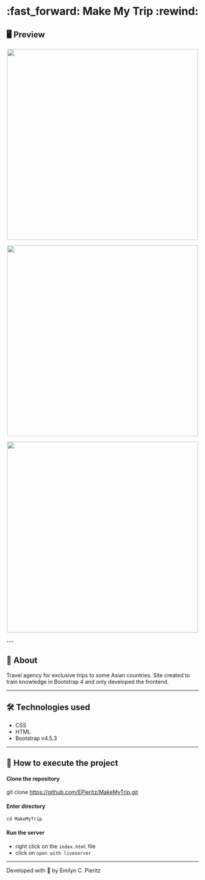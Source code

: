 <h1 align = "center"> :fast_forward: Make My Trip :rewind: </h1>

## 🖥 Preview
<p align = "center">
  <img src = "https://scontent.fbnu2-1.fna.fbcdn.net/v/t1.0-9/125488203_1789382671216076_2486146820149536266_o.jpg?_nc_cat=103&ccb=2&_nc_sid=0debeb&_nc_eui2=AeE672k7TppA-Zej_PiW_UUmAiEEqIi6BtsCIQSoiLoG26SRqUihAxRk0pQrqQV3nIShz_Qw_KsbJTua_tbB_zyQ&_nc_ohc=Y7jBx_HAUgQAX91lQAU&_nc_ht=scontent.fbnu2-1.fna&oh=8bf773173e04ff4ded08cf33db565ba8&oe=5FD7416E" width = "500">
</p>
<p align = "center">
  <img src = "https://scontent.fbnu2-1.fna.fbcdn.net/v/t1.0-9/125776987_1789382651216078_4796859086493631707_o.jpg?_nc_cat=106&ccb=2&_nc_sid=0debeb&_nc_eui2=AeGBjsIASCNTOX8MS7BpSxd_TD2NgKl1iuVMPY2AqXWK5cGsCIKp0IMBPo5Bwp4EXWX-3vEsZ1eRDQPWWRx7zP31&_nc_ohc=Rao_NLndLlIAX-sJf8x&_nc_ht=scontent.fbnu2-1.fna&oh=39d5e6946bfd8c0953e0cab946e20472&oe=5FD770B1" width = "500">
</p>
<p align = "center">
  <img src = "https://scontent.fbnu2-1.fna.fbcdn.net/v/t1.0-9/125464500_1789382631216080_5405307119405661906_o.jpg?_nc_cat=101&ccb=2&_nc_sid=0debeb&_nc_eui2=AeHStSunmRcY-GBElIr7fWOz8Flqug0SWBDwWWq6DRJYEGaJtG9xUnnb3rAsNct0gVCg6wGiN1q8uwY3tRi8MNKG&_nc_ohc=rDOcEdrdnVEAX_JO5Ke&_nc_ht=scontent.fbnu2-1.fna&oh=01214f8faa3b02a32927889f6c20366f&oe=5FD7F2BF" width = "500">
</p>
---

## 📖 About
<p>Travel agency for exclusive trips to some Asian countries. Site created to train knowledge in Bootstrap 4 and only developed the frontend.</p>

---

## 🛠 Technologies used
- CSS
- HTML
- Bootstrap v4.5.3

---


## 🚀 How to execute the project
#### Clone the repository
git clone https://github.com/EPieritz/MakeMyTrip.git

#### Enter directory
`cd MakeMyTrip`

#### Run the server
- right click on the `index.html` file
- click on `open with liveserver`

---
Developed with 💙 by Emilyn C. Pieritz
